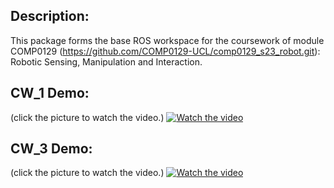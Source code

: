 ## Description: 
This package forms the base ROS workspace for the coursework of module COMP0129 (https://github.com/COMP0129-UCL/comp0129_s23_robot.git): Robotic Sensing, Manipulation and Interaction.

## CW_1 Demo: 
(click the picture to watch the video.)
[![Watch the video](https://img.youtube.com/vi/6YOBiV6amBA/maxresdefault.jpg)](https://www.youtube.com/watch?v=6YOBiV6amBA)


## CW_3 Demo: 
(click the picture to watch the video.)
[![Watch the video](https://img.youtube.com/vi/4Y0EfmrIsWI/maxresdefault.jpg)](https://www.youtube.com/watch?v=4Y0EfmrIsWI)
